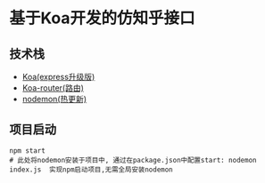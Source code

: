 # 基于Koa开发的仿知乎接口

## 技术栈
- [Koa(express升级版)](https://koa.bootcss.com/)
- [Koa-router(路由)](https://github.com/ZijianHe/koa-router)
- [nodemon(热更新)](https://github.com/remy/nodemon)


## 项目启动
```shell script
npm start
# 此处将nodemon安装于项目中, 通过在package.json中配置start: nodemon index.js  实现npm启动项目,无需全局安装nodemon
```
